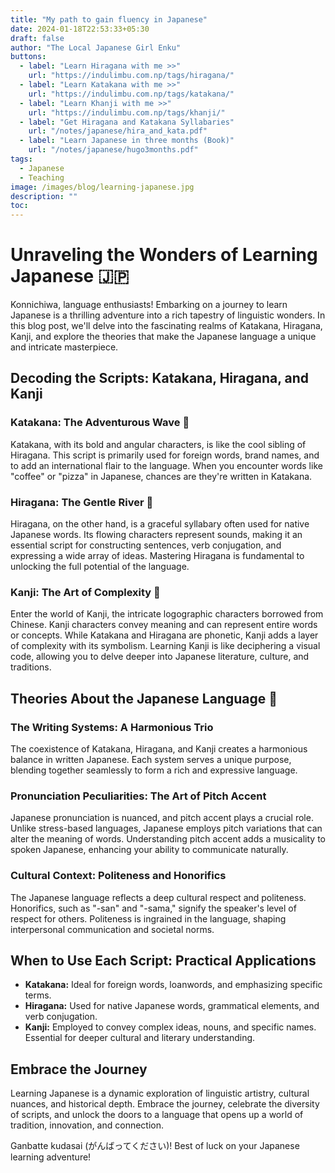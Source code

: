 ```yaml
---
title: "My path to gain fluency in Japanese"
date: 2024-01-18T22:53:33+05:30
draft: false
author: "The Local Japanese Girl Enku"
buttons:
  - label: "Learn Hiragana with me >>"
    url: "https://indulimbu.com.np/tags/hiragana/"
  - label: "Learn Katakana with me >>"
    url: "https://indulimbu.com.np/tags/katakana/"
  - label: "Learn Khanji with me >>"
    url: "https://indulimbu.com.np/tags/khanji/"
  - label: "Get Hiragana and Katakana Syllabaries"
    url: "/notes/japanese/hira_and_kata.pdf"
  - label: "Learn Japanese in three months (Book)"
    url: "/notes/japanese/hugo3months.pdf"
tags:
  - Japanese
  - Teaching
image: /images/blog/learning-japanese.jpg
description: ""
toc: 
---
```


# Unraveling the Wonders of Learning Japanese 🇯🇵

Konnichiwa, language enthusiasts! Embarking on a journey to learn Japanese is a thrilling adventure into a rich tapestry of linguistic wonders. In this blog post, we'll delve into the fascinating realms of Katakana, Hiragana, Kanji, and explore the theories that make the Japanese language a unique and intricate masterpiece.

## Decoding the Scripts: Katakana, Hiragana, and Kanji

### Katakana: The Adventurous Wave 🌊

Katakana, with its bold and angular characters, is like the cool sibling of Hiragana. This script is primarily used for foreign words, brand names, and to add an international flair to the language. When you encounter words like "coffee" or "pizza" in Japanese, chances are they're written in Katakana.

### Hiragana: The Gentle River 🌊

Hiragana, on the other hand, is a graceful syllabary often used for native Japanese words. Its flowing characters represent sounds, making it an essential script for constructing sentences, verb conjugation, and expressing a wide array of ideas. Mastering Hiragana is fundamental to unlocking the full potential of the language.

### Kanji: The Art of Complexity 🎨

Enter the world of Kanji, the intricate logographic characters borrowed from Chinese. Kanji characters convey meaning and can represent entire words or concepts. While Katakana and Hiragana are phonetic, Kanji adds a layer of complexity with its symbolism. Learning Kanji is like deciphering a visual code, allowing you to delve deeper into Japanese literature, culture, and traditions.

## Theories About the Japanese Language 🧠

### The Writing Systems: A Harmonious Trio

The coexistence of Katakana, Hiragana, and Kanji creates a harmonious balance in written Japanese. Each system serves a unique purpose, blending together seamlessly to form a rich and expressive language.

### Pronunciation Peculiarities: The Art of Pitch Accent

Japanese pronunciation is nuanced, and pitch accent plays a crucial role. Unlike stress-based languages, Japanese employs pitch variations that can alter the meaning of words. Understanding pitch accent adds a musicality to spoken Japanese, enhancing your ability to communicate naturally.

### Cultural Context: Politeness and Honorifics

The Japanese language reflects a deep cultural respect and politeness. Honorifics, such as "-san" and "-sama," signify the speaker's level of respect for others. Politeness is ingrained in the language, shaping interpersonal communication and societal norms.

## When to Use Each Script: Practical Applications

- **Katakana:** Ideal for foreign words, loanwords, and emphasizing specific terms.
- **Hiragana:** Used for native Japanese words, grammatical elements, and verb conjugation.
- **Kanji:** Employed to convey complex ideas, nouns, and specific names. Essential for deeper cultural and literary understanding.

## Embrace the Journey

Learning Japanese is a dynamic exploration of linguistic artistry, cultural nuances, and historical depth. Embrace the journey, celebrate the diversity of scripts, and unlock the doors to a language that opens up a world of tradition, innovation, and connection.

Ganbatte kudasai (がんばってください)! Best of luck on your Japanese learning adventure!
